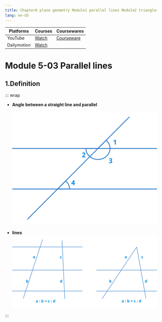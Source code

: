```yaml
---
title: Chapter6 plane geometry Module1 parallel lines Module2 triangles upper
lang: en-US
---
```


| Platforms   | Courses                                                                                      | Coursewares                                                       |
|-------------|----------------------------------------------------------------------------------------------|-------------------------------------------------------------------|
| YouTube     | [Watch](https://www.youtube.com/watch?v=blPgDW_ybeg&list=PLm0MFkgiW1JgKq1kku2WxmrElFbDl7p_s) | [Courseware](../../public/math/Core%20courses/pdf/Courseware.pdf) |
| Dailymotion | [Watch](https://www.dailymotion.com/video/x9gncm8?playlist=x9h6d2)                           |                                                                   |


# Module 5-03 Parallel lines

## 1.Definition  
::: wrap  
- __Angle between a straight line and parallel__     
    
  ![1.svg](../../public/math/Core%20courses/svg/1.svg)  

- __lines__    
  ![2.svg](../../public/math/Core%20courses/svg/2.svg)

::: 





